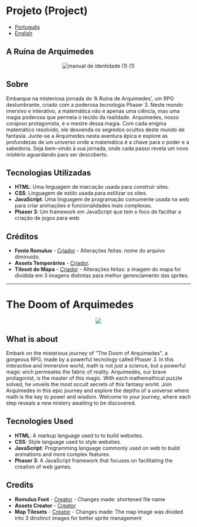# Projeto (Project) 
- [Português](#portugues)
- [English](#ingles)

<a id="portugues"></a>
## A Ruína de Arquimedes
<p align="center">
  <img src="https://github.com/TheRodrig0/A-ruina-de-Arquimedes/assets/86856395/1569878d-abf3-4308-b18c-bd0c800ff663" alt="manual de identidade (1) (1)">
</p>


## Sobre
Embarque na misteriosa jornada de ‘A Ruína de Arquimedes’, um RPG deslumbrante, criado com a poderosa tecnologia Phaser 3. Neste mundo imersivo e interativo, a matemática não é apenas uma ciência, mas uma magia poderosa que permeia o tecido da realidade. Arquimedes, nosso corajoso protagonista, é o mestre dessa magia. Com cada enigma matemático resolvido, ele desvenda os segredos ocultos deste mundo de fantasia. Junte-se a Arquimedes nesta aventura épica e explore as profundezas de um universo onde a matemática é a chave para o poder e a sabedoria. Seja bem-vindo à sua jornada, onde cada passo revela um novo mistério aguardando para ser descoberto.

## Tecnologias Utilizadas
- **HTML**: Uma linguagem de marcação usada para construir sites.
- **CSS**: Linguagem de estilo usada para estilizar os sites.
- **JavaScript**: Uma linguagem de programação comumente usada na web para criar animações e funcionalidades mais complexas.
- **Phaser 3**: Um framework em JavaScript que tem o foco de facilitar a criação de jogos para web.

## Créditos
- **Fonte Romulus** - [Criador](https://www.deviantart.com/pix3m/gallery) - Alterações feitas: nome do arquivo diminuído.
- **Assets Temporários** - [Criador](https://escape-pixel.itch.io/).
- **Tileset do Mapa** - [Criador](https://aamatniekss.itch.io/) - Alterações feitas: a imagem do mapa foi dividida em 3 imagens distintas para melhor gerenciamento das sprites.

<hr>

<a id="ingles"></a>
# The Doom of Arquimedes

<p align="center">
    <img src="https://github.com/Rafael-Perondi/A-ruina-de-Arquimedes_REFEITO/assets/159496674/ea5c3d7f-bdad-48ba-8b83-2daa9e253f95"

</p>

## What is about

Embark on the misterious journey of "The Doom of Arquimedes", a gorgeous RPG, made by a powerful tecnology called Phaser 3. In this interactive and immersive world, math is not just a science, but a powerful magic wich permeates the fabric of reality. Arquimedes, our brave protagonist, is the master of this magic. With each mathemathical puzzle solved, he unveils the most occult secrets of this fantasy world. Join Arquimedes in this epic journey and explore the depths of a universe where 
math is the key to power and wisdom. Welcome to your journey, where each step reveals a new mistery awaiting to be discovered. 

## Tecnologies Used

- **HTML**: A markup language used to to build websites.
- **CSS**: Style language used to style websties.
- **JavaScript**: Programming language commonly used on web to build animations and more complex features.
- **Phaser 3**: A JavaScript framework that focuses on facilitating the creation of web games.

## Credits

- **Romulus Font** - [Creator](https://www.deviantart.com/pix3m/gallery) - Changes made: shortened file name
- **Assets Creator** - [Creator](https://escape-pixel.itch.io/) 
- **Map Tilesets** - [Creator](https://aamatniekss.itch.io/) - Changes made: The map image was divided into 3 dinstinct images for better sprite management  
